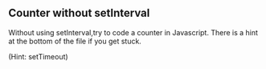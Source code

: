 ## Counter without setInterval

Without using setInterval,try to code a counter in Javascript. There is a hint  at the bottom of the file if you get stuck.








































































(Hint: setTimeout)